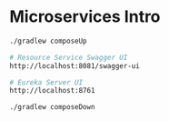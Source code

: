 # Microservices Intro

```bash
./gradlew composeUp

# Resource Service Swagger UI
http://localhost:8081/swagger-ui

# Eureka Server UI
http://localhost:8761

./gradlew composeDown
```
